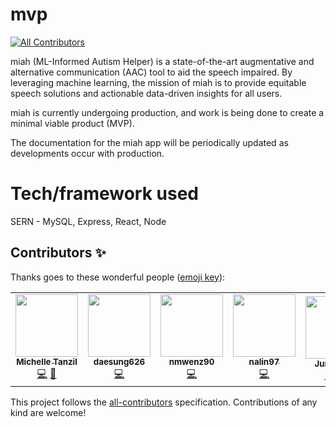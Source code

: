 # mvp

<!-- ALL-CONTRIBUTORS-BADGE:START - Do not remove or modify this section -->

[![All Contributors](https://img.shields.io/badge/all_contributors-5-orange.svg?style=flat-square)](#contributors-)

<!-- ALL-CONTRIBUTORS-BADGE:END -->

miah (ML-Informed Autism Helper) is a state-of-the-art augmentative and alternative communication (AAC) tool to aid the speech impaired. By leveraging machine learning, the mission of miah is to provide equitable speech solutions and actionable data-driven insights for all users.

miah is currently undergoing production, and work is being done to create a minimal viable product (MVP).

The documentation for the miah app will be periodically updated as developments occur with production.

# Tech/framework used

SERN - MySQL, Express, React, Node

## Contributors ✨

Thanks goes to these wonderful people ([emoji key](https://allcontributors.org/docs/en/emoji-key)):

<!-- ALL-CONTRIBUTORS-LIST:START - Do not remove or modify this section -->
<!-- prettier-ignore-start -->
<!-- markdownlint-disable -->
<table>
  <tr>
    <td align="center"><a href="https://tanzil.dev/"><img src="https://avatars3.githubusercontent.com/u/36688809?v=4" width="100px;" alt=""/><br /><sub><b>Michelle Tanzil</b></sub></a><br /><a href="https://github.com/miahapp/mvp/commits?author=MichelleTanzil" title="Code">💻</a> <a href="https://github.com/miahapp/mvp/pulls?q=is%3Apr+reviewed-by%3AMichelleTanzil" title="Reviewed Pull Requests">👀</a></td>
    <td align="center"><a href="https://github.com/daesung626"><img src="https://avatars3.githubusercontent.com/u/57124915?v=4" width="100px;" alt=""/><br /><sub><b>daesung626</b></sub></a><br /><a href="https://github.com/miahapp/mvp/commits?author=daesung626" title="Code">💻</a></td>
    <td align="center"><a href="https://github.com/nmwenz90"><img src="https://avatars3.githubusercontent.com/u/11463376?s=400&u=06694122fb30dadf55f65eabfc46766d3c3e86a6&v=4" width="100px;" alt=""/><br /><sub><b>nmwenz90</b></sub></a><br /><a href="https://github.com/miahapp/mvp/commits?author=nmwenz90" title="Full Stack - Deployment">💻</a></td>
    <td align="center"><a href="https://github.com/nalin97"><img src="https://avatars2.githubusercontent.com/u/32428322?v=4" width="100px;" alt=""/><br /><sub><b>nalin97</b></sub></a><br /><a href="https://github.com/miahapp/mvp/commits?author=nalin97" title="Code">💻</a></td>
    <td align="center"><a href="https://github.com/Junxchung"><img src="https://avatars2.githubusercontent.com/u/60409241?v=4" width="100px;" alt=""/><br /><sub><b>Jun Chung</b></sub></a><br /><a href="#ideas-Junxchung" title="Ideas, Planning, & Feedback">🤔</a> <a href="#business-Junxchung" title="Business development">💼</a> <a href="#projectManagement-Junxchung" title="Project Management">📆</a></td>
  </tr>
</table>

<!-- markdownlint-enable -->
<!-- prettier-ignore-end -->

<!-- ALL-CONTRIBUTORS-LIST:END -->

This project follows the [all-contributors](https://github.com/all-contributors/all-contributors) specification. Contributions of any kind are welcome!
